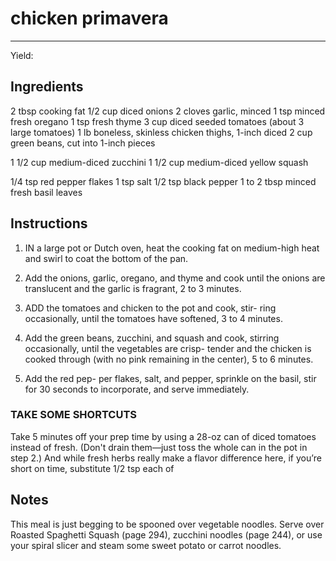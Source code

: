 # chicken primavera
---
Yield: 

## Ingredients
2 tbsp cooking fat
1/2 cup diced onions
2 cloves garlic, minced
1 tsp minced fresh oregano
1 tsp fresh thyme
3 cup diced seeded tomatoes (about
3 large tomatoes)
1 lb boneless, skinless chicken
thighs, 1-inch diced
2 cup green beans, cut into 1-inch pieces

1 1/2 cup medium-diced zucchini
1 1/2 cup medium-diced yellow squash

1/4 tsp red pepper flakes
1 tsp salt
1/2 tsp black pepper
1 to 2 tbsp minced fresh basil leaves

## Instructions
1. IN a large pot or Dutch oven, heat the cooking fat on
medium-high heat and swirl to coat the bottom of the pan.

2. Add the onions, garlic, oregano, and thyme and cook until
the onions are translucent and the garlic is fragrant, 2 to
3 minutes.
3. ADD the tomatoes and chicken to the pot and cook, stir-
ring occasionally, until the tomatoes have softened, 3 to
4 minutes. 
4. Add the green beans, zucchini, and squash and
cook, stirring occasionally, until the vegetables are crisp-
tender and the chicken is cooked through (with no pink
remaining in the center), 5 to 6 minutes. 
5. Add the red pep-
per flakes, salt, and pepper, sprinkle on the basil, stir for
30 seconds to incorporate, and serve immediately.


### TAKE SOME SHORTCUTS 
Take 5 minutes off your prep
time by using a 28-oz can of diced tomatoes instead of
fresh. (Don't drain them—just toss the whole can in the pot in
step 2.) And while fresh herbs really make a flavor difference
here, if you’re short on time, substitute 1/2 tsp each of


## Notes

This meal is just begging to be spooned
over vegetable noodles. Serve over
Roasted Spaghetti Squash (page
294), zucchini noodles (page 244), or
use your spiral slicer and steam some
sweet potato or carrot noodles.